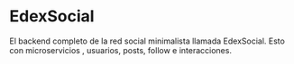 # EdexSocial
El backend completo de la red social minimalista llamada EdexSocial. Esto con microservicios , usuarios, posts, follow e interacciones.
